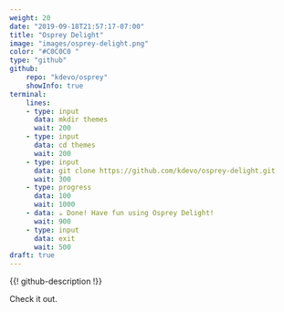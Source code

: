 ```yaml
---
weight: 20
date: "2019-09-18T21:57:17-07:00"
title: "Osprey Delight"
image: "images/osprey-delight.png"
color: "#C0C0C0	"
type: "github"
github:
    repo: "kdevo/osprey"
    showInfo: true
terminal:
    lines:
    - type: input
      data: mkdir themes
      wait: 200
    - type: input
      data: cd themes
      wait: 200
    - type: input
      data: git clone https://github.com/kdevo/osprey-delight.git
      wait: 300
    - type: progress
      data: 100
      wait: 1000
    - data: ☕ Done! Have fun using Osprey Delight!
      wait: 900
    - type: input
      data: exit
      wait: 500
draft: true
---
```


{{! github-description !}}

Check it out.